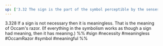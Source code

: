 ```yaml
---
up: ['3.32 The sign is the part of the symbol perceptible by the senses.']
---
```

3.328 If a sign is not necessary then it is meaningless. That is the meaning of Occam's razor. 
(If everything in the symbolism works as though a sign had meaning, then it has meaning.)
%%
#sign #necessity #meaningless #OccamRazor #symbol #meaningful %%